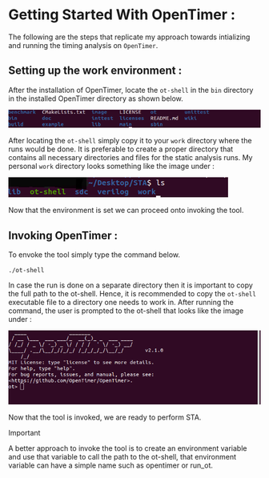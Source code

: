 # Getting Started With OpenTimer :

The following are the steps that replicate my approach towards intializing and running the timing analysis on `OpenTimer`.

## Setting up the work environment :

After the installation of OpenTimer, locate the `ot-shell` in the `bin` directory in the installed OpenTimer directory as shown below. 

![](/images/theory/OpenTimer_dir.png)

After locating the `ot-shell` simply copy it to your `work` directory where the runs would be done. It is preferable to create a proper directory that contains all necessary directories and files for the static analysis runs. My personal `work` directory looks something like the image under :

![](/images/theory/my_work_dir.png)

Now that the environment is set we can proceed onto invoking the tool.

## Invoking OpenTimer :

To envoke the tool simply type the command below. 
```
./ot-shell 
```

In case the run is done on a separate directory then it is important to copy the full path to the ot-shell. Hence, it is recommended to copy the `ot-shell` executable file to a directory one needs to work in. After running the command, the user is prompted to the ot-shell that looks like the image under :

![](/images/theory/ot_shell_prompt.png)

Now that the tool is invoked, we are ready to perform STA.

> [!IMPORTANT]
> A better approach to invoke the tool is to create an environment variable and use that variable to call the path to the ot-shell, that environment variable can have a simple name such as opentimer or run_ot.



